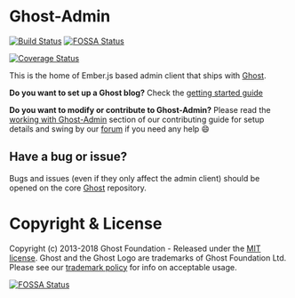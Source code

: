 # Ghost-Admin

[![Build Status](https://travis-ci.org/TryGhost/Ghost-Admin.svg?branch=master)](https://travis-ci.org/TryGhost/Ghost-Admin) [![FOSSA Status](https://app.fossa.io/api/projects/git%2Bgithub.com%2Fvikaspotluri123%2FGhost-Admin.svg?type=shield)](https://app.fossa.io/projects/git%2Bgithub.com%2Fvikaspotluri123%2FGhost-Admin?ref=badge_shield)

[![Coverage Status](https://coveralls.io/repos/github/TryGhost/Ghost-Admin/badge.svg)](https://coveralls.io/github/TryGhost/Ghost-Admin)

This is the home of Ember.js based admin client that ships with [Ghost](https://github.com/tryghost/ghost).

**Do you want to set up a Ghost blog?** Check the [getting started guide](https://docs.ghost.org/docs/getting-started-guide)

**Do you want to modify or contribute to Ghost-Admin?** Please read the [working with Ghost-Admin](https://docs.ghost.org/docs/working-with-the-admin-client) section of our contributing guide for setup details and swing by our [forum](https://forum.ghost.org) if you need any help 😄

## Have a bug or issue?

Bugs and issues (even if they only affect the admin client) should be opened on the core [Ghost](https://github.com/tryghost/ghost/issues) repository.

# Copyright & License

Copyright (c) 2013-2018 Ghost Foundation - Released under the [MIT license](LICENSE). Ghost and the Ghost Logo are trademarks of Ghost Foundation Ltd. Please see our [trademark policy](https://ghost.org/trademark/) for info on acceptable usage.


[![FOSSA Status](https://app.fossa.io/api/projects/git%2Bgithub.com%2Fvikaspotluri123%2FGhost-Admin.svg?type=large)](https://app.fossa.io/projects/git%2Bgithub.com%2Fvikaspotluri123%2FGhost-Admin?ref=badge_large)